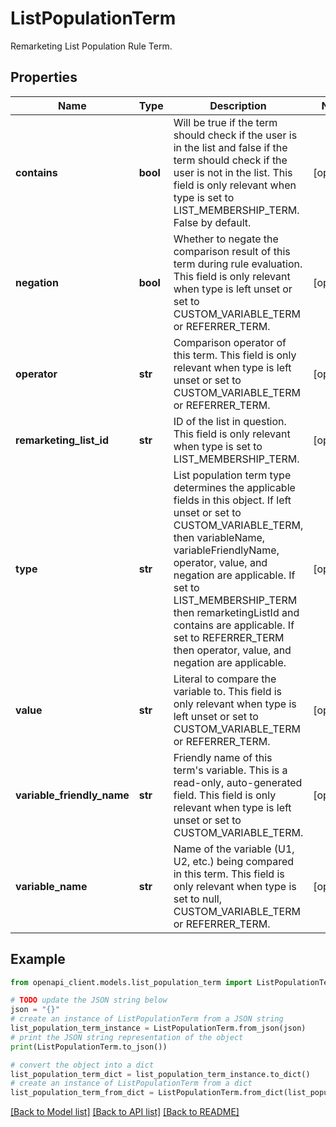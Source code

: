 # ListPopulationTerm

Remarketing List Population Rule Term.

## Properties

Name | Type | Description | Notes
------------ | ------------- | ------------- | -------------
**contains** | **bool** | Will be true if the term should check if the user is in the list and false if the term should check if the user is not in the list. This field is only relevant when type is set to LIST_MEMBERSHIP_TERM. False by default. | [optional] 
**negation** | **bool** | Whether to negate the comparison result of this term during rule evaluation. This field is only relevant when type is left unset or set to CUSTOM_VARIABLE_TERM or REFERRER_TERM. | [optional] 
**operator** | **str** | Comparison operator of this term. This field is only relevant when type is left unset or set to CUSTOM_VARIABLE_TERM or REFERRER_TERM. | [optional] 
**remarketing_list_id** | **str** | ID of the list in question. This field is only relevant when type is set to LIST_MEMBERSHIP_TERM. | [optional] 
**type** | **str** | List population term type determines the applicable fields in this object. If left unset or set to CUSTOM_VARIABLE_TERM, then variableName, variableFriendlyName, operator, value, and negation are applicable. If set to LIST_MEMBERSHIP_TERM then remarketingListId and contains are applicable. If set to REFERRER_TERM then operator, value, and negation are applicable. | [optional] 
**value** | **str** | Literal to compare the variable to. This field is only relevant when type is left unset or set to CUSTOM_VARIABLE_TERM or REFERRER_TERM. | [optional] 
**variable_friendly_name** | **str** | Friendly name of this term&#39;s variable. This is a read-only, auto-generated field. This field is only relevant when type is left unset or set to CUSTOM_VARIABLE_TERM. | [optional] 
**variable_name** | **str** | Name of the variable (U1, U2, etc.) being compared in this term. This field is only relevant when type is set to null, CUSTOM_VARIABLE_TERM or REFERRER_TERM. | [optional] 

## Example

```python
from openapi_client.models.list_population_term import ListPopulationTerm

# TODO update the JSON string below
json = "{}"
# create an instance of ListPopulationTerm from a JSON string
list_population_term_instance = ListPopulationTerm.from_json(json)
# print the JSON string representation of the object
print(ListPopulationTerm.to_json())

# convert the object into a dict
list_population_term_dict = list_population_term_instance.to_dict()
# create an instance of ListPopulationTerm from a dict
list_population_term_from_dict = ListPopulationTerm.from_dict(list_population_term_dict)
```
[[Back to Model list]](../README.md#documentation-for-models) [[Back to API list]](../README.md#documentation-for-api-endpoints) [[Back to README]](../README.md)


